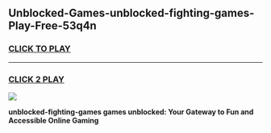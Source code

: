 
## Unblocked-Games-unblocked-fighting-games-Play-Free-53q4n
<h3>
<a href="https://premium76.site?title=unblocked-fighting-games&ref=20M">CLICK TO PLAY</a></h3>
<hr>

<h3>
<a href="https://premium76.site?title=unblocked-fighting-games&ref=20M">CLICK 2 PLAY</a>
  
</h3>

<a href="https://premium76.site?title=unblocked-fighting-games&ref=19M"><img src="https://clearcache.store/games.png"></a>


**unblocked-fighting-games games unblocked: Your Gateway to Fun and Accessible Online Gaming**
